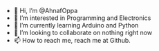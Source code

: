 - 👋 Hi, I’m @AhnafOppa
- 👀 I’m interested in Programming and Electronics
- 🌱 I’m currently learning Arduino and Python
- 💞️ I’m looking to collaborate on nothing right now
- 📫 How to reach me, reach me at Github.

<!---
AhnafOppa/AhnafOppa is a ✨ special ✨ repository because its `README.md` (this file) appears on your GitHub profile.
You can click the Preview link to take a look at your changes.
--->
